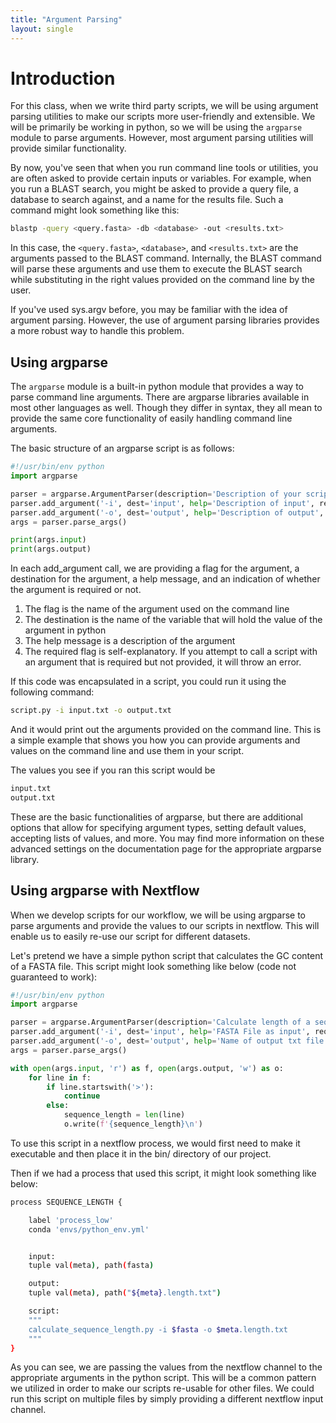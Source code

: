 ```yaml
---
title: "Argument Parsing"
layout: single
---
```


# Introduction

For this class, when we write third party scripts, we will be using argument parsing
utilities to make our scripts more user-friendly and extensible. We will be primarily
be working in python, so we will be using the `argparse` module to parse arguments. However,
most argument parsing utilities will provide similar functionality.

By now, you've seen that when you run command line tools or utilities, you are often asked
to provide certain inputs or variables. For example, when you run a BLAST search, you might 
be asked to provide a query file, a database to search against, and a name for the results file. 
Such a command might look something like this:

```bash
blastp -query <query.fasta> -db <database> -out <results.txt>
```

In this case, the `<query.fasta>`, `<database>`, and `<results.txt>` are the arguments
passed to the BLAST command. Internally, the BLAST command will parse these arguments
and use them to execute the BLAST search while substituting in the right values provided
on the command line by the user.

If you've used sys.argv before, you may be familiar with the idea of argument parsing. However,
the use of argument parsing libraries provides a more robust way to handle this problem. 

## Using argparse

The `argparse` module is a built-in python module that provides a way to parse command line arguments. 
There are argparse libraries available in most other languages as well. Though
they differ in syntax, they all mean to provide the same core functionality of
easily handling command line arguments.

The basic structure of an argparse script is as follows:

```python
#!/usr/bin/env python
import argparse

parser = argparse.ArgumentParser(description='Description of your script')
parser.add_argument('-i', dest='input', help='Description of input', required=True)
parser.add_argument('-o', dest='output', help='Description of output', required=True)
args = parser.parse_args()

print(args.input)
print(args.output)
```

In each add_argument call, we are providing a flag for the argument, a destination for the argument, a help message, and 
an indication of whether the argument is required or not. 

1. The flag is the name of the argument used on the command line
2. The destination is the name of the variable that will hold the value of the argument in python
3. The help message is a description of the argument
4. The required flag is self-explanatory. If you attempt to call a script with
an argument that is required but not provided, it will throw an error. 

If this code was encapsulated in a script, you could run it using the following command:

```bash
script.py -i input.txt -o output.txt
```

And it would print out the arguments provided on the command line. This is a simple example
that shows you how you can provide arguments and values on the command line and use them
in your script. 

The values you see if you ran this script would be

```bash
input.txt
output.txt
```

These are the basic functionalities of argparse, but there are additional options
that allow for specifying argument types, setting default values, accepting lists
of values, and more. You may find more information on these advanced settings
on the documentation page for the appropriate argparse library. 

## Using argparse with Nextflow

When we develop scripts for our workflow, we will be using argparse to parse arguments 
and provide the values to our scripts in nextflow. This will enable us to easily re-use our script
for different datasets.

Let's pretend we have a simple python script that calculates the GC content of a FASTA file. This script
might look something like below (code not guaranteed to work):

```python
#!/usr/bin/env python
import argparse

parser = argparse.ArgumentParser(description='Calculate length of a sequences in a FASTA file')
parser.add_argument('-i', dest='input', help='FASTA File as input', required=True)
parser.add_argument('-o', dest='output', help='Name of output txt file containing sequence lengths', required=True)
args = parser.parse_args()

with open(args.input, 'r') as f, open(args.output, 'w') as o:
    for line in f:
        if line.startswith('>'):
            continue
        else:
            sequence_length = len(line)
            o.write(f'{sequence_length}\n')

```

To use this script in a nextflow process, we would first need to make it executable and then place it in the bin/ 
directory of our project. 

Then if we had a process that used this script, it might look something like below:     

```bash
process SEQUENCE_LENGTH {

    label 'process_low'
    conda 'envs/python_env.yml'


    input:
    tuple val(meta), path(fasta)

    output:
    tuple val(meta), path("${meta}.length.txt")

    script:
    """
    calculate_sequence_length.py -i $fasta -o $meta.length.txt
    """
}
```

As you can see, we are passing the values from the nextflow channel to the appropriate arguments in the python script.
This will be a common pattern we utilized in order to make our scripts re-usable for other files. We could run this script
on multiple files by simply providing a different nextflow input channel. 